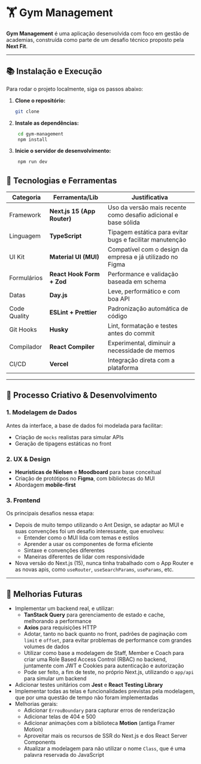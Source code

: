 # 🏋️ Gym Management

**Gym Management** é uma aplicação desenvolvida com foco em gestão de academias, construída como parte de um desafio técnico proposto pela **Next Fit**.

---

## 📚 Instalação e Execução

Para rodar o projeto localmente, siga os passos abaixo:

1. **Clone o repositório:**

   ```bash
   git clone
   ```

2. **Instale as dependências:**

   ```bash
    cd gym-management
    npm install
   ```

3. **Inicie o servidor de desenvolvimento:**

   ```bash
    npm run dev
   ```

## 🚀 Tecnologias e Ferramentas

| Categoria    | Ferramenta/Lib              | Justificativa                                                   |
| ------------ | --------------------------- | --------------------------------------------------------------- |
| Framework    | **Next.js 15 (App Router)** | Uso da versão mais recente como desafio adicional e base sólida |
| Linguagem    | **TypeScript**              | Tipagem estática para evitar bugs e facilitar manutenção        |
| UI Kit       | **Material UI (MUI)**       | Compatível com o design da empresa e já utilizado no Figma      |
| Formulários  | **React Hook Form + Zod**   | Performance e validação baseada em schema                       |
| Datas        | **Day.js**                  | Leve, performático e com boa API                                |
| Code Quality | **ESLint + Prettier**       | Padronização automática de código                               |
| Git Hooks    | **Husky**                   | Lint, formatação e testes antes do commit                       |
| Compilador   | **React Compiler**          | Experimental, diminuir a necessidade de memos                   |
| CI/CD        | **Vercel**                  | Integração direta com a plataforma                              |

---

## 🧠 Processo Criativo & Desenvolvimento

### 1. Modelagem de Dados

Antes da interface, a base de dados foi modelada para facilitar:

- Criação de `mocks` realistas para simular APIs
- Geração de tipagens estáticas no front

### 2. UX & Design

- **Heurísticas de Nielsen** e **Moodboard** para base conceitual
- Criação de protótipos no **Figma**, com bibliotecas do MUI
- Abordagem **mobile-first**

### 3. Frontend

Os principais desafios nessa etapa:

- Depois de muito tempo utilizando o Ant Design, se adaptar ao MUI e suas convenções foi um desafio interessante, que envolveu:
  - Entender como o MUI lida com temas e estilos
  - Aprender a usar os componentes de forma eficiente
  - Sintaxe e convenções diferentes
  - Maneiras diferentes de lidar com responsividade
- Nova versão do Next.js (15), nunca tinha trabalhado com o App Router e as novas apis, como `useRouter`, `useSearchParams`, `useParams`, etc.

---

## 🚀 Melhorias Futuras

- Implementar um backend real, e utilizar:
  - **TanStack Query** para gerenciamento de estado e cache, melhorando a performance
  - **Axios** para requisições HTTP
  - Adotar, tanto no back quanto no front, padrões de paginação com `limit` e `offset`, para evitar problemas de performance com grandes volumes de dados
  - Utilizar como base a modelagem de Staff, Member e Coach para criar uma Role Based Access Control (RBAC) no backend, juntamente com JWT e Cookies para autenticação e autorização
  - Pode ser feito, a fim de teste, no próprio Next.js, utilizando o `app/api` para simular um backend
- Adicionar testes unitários com **Jest** e **React Testing Library**
- Implementar todas as telas e funcionalidades previstas pela modelagem, que por uma questão de tempo não foram implementadas
- Melhorias gerais:
  - Adicionar `ErrouBoundary` para capturar erros de renderização
  - Adicionar telas de 404 e 500
  - Adicionar animações com a biblioteca **Motion** (antiga Framer Motion)
  - Aproveitar mais os recursos de SSR do Next.js e dos React Server Components
  - Atualizar a modelagem para não utilizar o nome `Class`, que é uma palavra reservada do JavaScript
